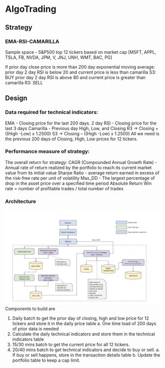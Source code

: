 # AlgoTrading



## Strategy
### EMA-RSI-CAMARILLA
Sample space - S&P500 top 12 tickers based on market cap
[MSFT, APPL, TSLA, FB, NVDA, JPM, V, JNJ, UNH, WMT, BAC, PG]

If prior day close price is more than 200 day exponential moving average:
    prior day 2 day RSI is below 20 and current price is less than camarilla S3:
        BUY
    prior day 2 day RSI is above 80 and current price is greater than camarilla R3:
        SELL

## Design
### Data required for technical indicators:
EMA - Closing price for the last 200 days.
2 day RSI - Closing price for the last 3 days
Camarilla - Previous day High, Low, and Closing
R3 -> Closing + ((High -Low) x 1.2500)
S3 -> Closing – ((High -Low) x 1.2500)
All we need is the previous 200 days of Closing, High, Low prices for 12 tickers.


### Performance measure of strategy:
The overall return for strategy: 
CAGR (Compounded Annual Growth Rate) - Annual rate of return realized by the portfolio to reach its current market value from its initial value
Sharpe Ratio - average return earned in excess of the risk-free rate per unit of volatility
Max_DD - The largest percentage of drop in the asset price over a specified time period
Absolute Return
Win rate = number of profitable trades / total number of trades


### Architecture
![Algotrade Architecture](assets/images/algotrade_arch.png)
Components to build are
1. Daily batch to get the prior day of closing, high and low price for 12 tickers and store it in the daily price table
   a. One time load of 200 days of prior data is needed
2. Calculate the daily technical indicators and store them in the technical indicators table
3. 15/30 mins batch to get the current price for all 12 tickers. 
4. 20/40 mins batch to get technical indicators and decide to buy or sell.
   a. If buy or sell happens, store in the transaction details table
   b. Update the portfolio table to keep a cap limit.
